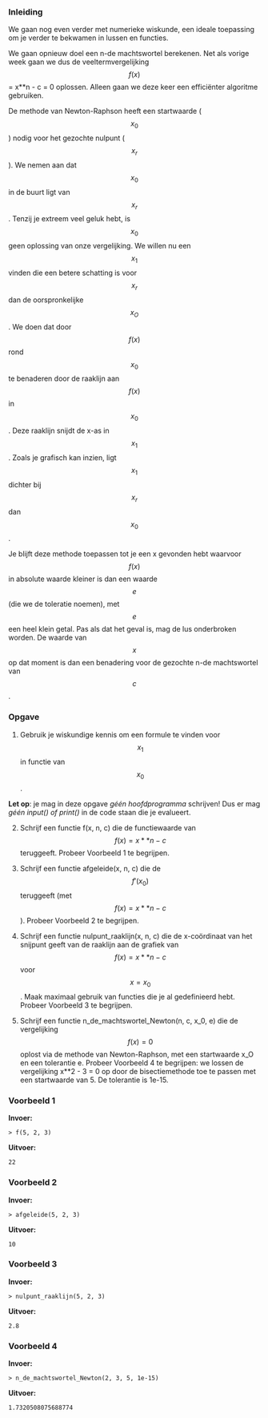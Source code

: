 ### Inleiding

We gaan nog even verder met numerieke wiskunde, een ideale toepassing om je verder te bekwamen in lussen en functies.

We gaan opnieuw doel een n-de machtswortel berekenen. Net als vorige week gaan we dus de veeltermvergelijking $$f(x)$$ = x**n - c = 0 oplossen. Alleen gaan we deze keer een efficiënter algoritme gebruiken.

De methode van Newton-Raphson heeft een startwaarde ($$x_0$$) nodig voor het gezochte nulpunt ($$x_r$$). We nemen aan dat $$x_0$$ in de buurt ligt van $$x_r$$. Tenzij je extreem veel geluk hebt, is $$x_0$$ geen oplossing van onze vergelijking. We willen nu een $$x_1$$ vinden die een betere schatting is voor $$x_r$$ dan de oorspronkelijke $$x_O$$. We doen dat door $$f(x)$$ rond $$x_0$$ te benaderen door de raaklijn aan $$f(x)$$ in $$x_0$$. Deze raaklijn snijdt de x-as in $$x_1$$. Zoals je grafisch kan inzien, ligt $$x_1$$ dichter bij $$x_r$$ dan $$x_0$$.

Je blijft deze methode toepassen tot je een x gevonden hebt waarvoor $$f(x)$$ in absolute waarde kleiner is dan een waarde $$e$$ (die we de toleratie noemen), met $$e$$ een heel klein getal. Pas als dat het geval is, mag de lus onderbroken worden. De waarde van $$x$$ op dat moment is dan een benadering voor de gezochte n-de machtswortel van $$c$$.

### Opgave

1. Gebruik je wiskundige kennis om een formule te vinden voor $$x_1$$ in functie van $$x_0$$.

**Let op**: je mag in deze opgave *géén hoofdprogramma* schrijven! Dus er mag *géén input() of print()* in de code staan die je evalueert.

2. Schrijf een functie f(x, n, c) die de functiewaarde van $$f(x) = x**n - c$$ teruggeeft. Probeer Voorbeeld 1 te begrijpen.

2. Schrijf een functie afgeleide(x, n, c) die de $$f'(x_0)$$ teruggeeft (met $$f(x) = x**n - c$$). Probeer Voorbeeld 2 te begrijpen.

3. Schrijf een functie nulpunt_raaklijn(x, n, c) die de x-coördinaat van het snijpunt geeft van de raaklijn aan de grafiek van $$f(x) = x**n - c$$ voor $$x=x_0$$. Maak maximaal gebruik van functies die je al gedefinieerd hebt. Probeer Voorbeeld 3 te begrijpen.

4. Schrijf een functie n_de_machtswortel_Newton(n, c, x_0, e) die de vergelijking $$f(x) = 0$$ oplost via de methode van Newton-Raphson, met een startwaarde x_O en een tolerantie e. Probeer Voorbeeld 4 te begrijpen: we lossen de vergelijking x**2 - 3 = 0 op door de bisectiemethode toe te passen met een startwaarde van 5. De tolerantie is 1e-15.

### Voorbeeld 1

**Invoer:**

    > f(5, 2, 3)

**Uitvoer:**

    22

### Voorbeeld 2

**Invoer:**

    > afgeleide(5, 2, 3)

**Uitvoer:**

    10

### Voorbeeld 3

**Invoer:**

    > nulpunt_raaklijn(5, 2, 3)

**Uitvoer:**

    2.8

### Voorbeeld 4

**Invoer:**

    > n_de_machtswortel_Newton(2, 3, 5, 1e-15)

**Uitvoer:**

    1.7320508075688774
